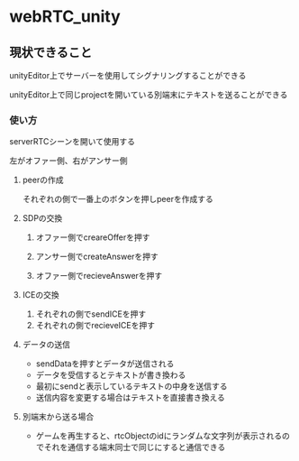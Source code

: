 # webRTC_unity

## 現状できること

unityEditor上でサーバーを使用してシグナリングすることができる

unityEditor上で同じprojectを開いている別端末にテキストを送ることができる

### 使い方

serverRTCシーンを開いて使用する

左がオファー側、右がアンサー側

1. peerの作成

    それぞれの側で一番上のボタンを押しpeerを作成する
  
2. SDPの交換

    1. オファー側でcreareOfferを押す
  
    2. アンサー側でcreateAnswerを押す
  
    3. オファー側でrecieveAnswerを押す
    
3. ICEの交換

    1. それぞれの側でsendICEを押す
    2. それぞれの側でrecieveICEを押す
    
4. データの送信
    - sendDataを押すとデータが送信される
    - データを受信するとテキストが書き換わる
    - 最初にsendと表示しているテキストの中身を送信する
    - 送信内容を変更する場合はテキストを直接書き換える
    
5. 別端末から送る場合
    - ゲームを再生すると、rtcObjectのidにランダムな文字列が表示されるのでそれを通信する端末同士で同じにすると通信できる

